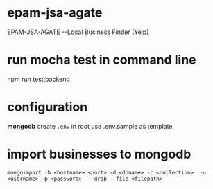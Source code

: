 # epam-jsa-agate
EPAM-JSA-AGATE --Local Business Finder (Yelp)

# run mocha test in command line
npm run test:backend

# configuration 
**mongodb** create `.env` in root
use .env.sample as template

# import businesses to mongodb

`mongoimport -h <hostname>:<port> -d <dbname> -c <collection>  -u <username> -p <password>  --drop --file <filepath>`